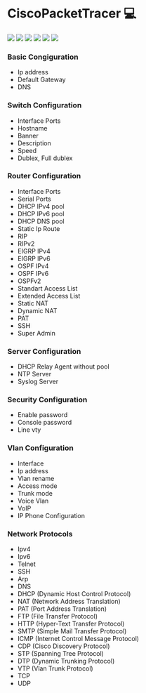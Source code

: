 # CiscoPacketTracer :computer:

![](https://img.shields.io/github/stars/pandao/editor.md.svg) ![](https://img.shields.io/github/forks/pandao/editor.md.svg) ![](https://img.shields.io/github/tag/pandao/editor.md.svg) ![](https://img.shields.io/github/release/pandao/editor.md.svg) ![](https://img.shields.io/github/issues/pandao/editor.md.svg) ![](https://img.shields.io/bower/v/editor.md.svg)

### Basic Congiguration
- Ip address
- Default Gateway
- DNS

### Switch Configuration
- Interface Ports
- Hostname
- Banner
- Description
- Speed
- Dublex, Full dublex

### Router Configuration
- Interface Ports
- Serial Ports
- DHCP IPv4 pool
- DHCP IPv6 pool
- DHCP DNS pool
- Static Ip Route
- RIP
- RIPv2
- EIGRP IPv4
- EIGRP IPv6
- OSPF IPv4
- OSPF IPv6
- OSPFv2
- Standart Access List
- Extended Access List
- Static NAT
- Dynamic NAT
- PAT
- SSH
- Super Admin

### Server Configuration
- DHCP Relay Agent without pool
- NTP Server
- Syslog Server

### Security Configuration
- Enable password
- Console password
- Line vty

### Vlan Configuration
- Interface
- Ip address
- Vlan rename
- Access mode
- Trunk mode
- Voice Vlan
- VoIP
- IP Phone Configuration

### Network Protocols
- Ipv4
- Ipv6
- Telnet
- SSH
- Arp
- DNS
- DHCP (Dynamic Host Control Protocol)
- NAT (Network Address Translation)
- PAT (Port Address Translation)
- FTP (File Transfer Protocol)
- HTTP (Hyper-Text Transfer Protocol)
- SMTP (Simple Mail Transfer Protocol)
- ICMP (Internet Control Message Protocol)
- CDP (Cisco Discovery Protocol)
- STP (Spanning Tree Protocol)
- DTP (Dynamic Trunking Protocol)
- VTP (Vlan Trunk Protocol)
- TCP
- UDP
